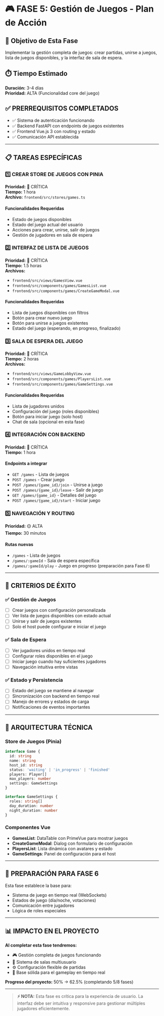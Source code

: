 # 🎮 FASE 5: Gestión de Juegos - Plan de Acción

## 🎯 Objetivo de Esta Fase
Implementar la gestión completa de juegos: crear partidas, unirse a juegos, lista de juegos disponibles, y la interfaz de sala de espera.

## ⏱️ Tiempo Estimado
**Duración:** 3-4 días  
**Prioridad:** ALTA (Funcionalidad core del juego)

## ✅ PRERREQUISITOS COMPLETADOS
- ✅ Sistema de autenticación funcionando
- ✅ Backend FastAPI con endpoints de juegos existentes
- ✅ Frontend Vue.js 3 con routing y estado
- ✅ Comunicación API establecida

---

## 📋 TAREAS ESPECÍFICAS

### 1️⃣ CREAR STORE DE JUEGOS CON PINIA
**Prioridad:** 🔴 CRÍTICA  
**Tiempo:** 1 hora  
**Archivo:** `frontend/src/stores/games.ts`

#### Funcionalidades Requeridas
- Estado de juegos disponibles
- Estado del juego actual del usuario
- Acciones para crear, unirse, salir de juegos
- Gestión de jugadores en sala de espera

### 2️⃣ INTERFAZ DE LISTA DE JUEGOS
**Prioridad:** 🔴 CRÍTICA  
**Tiempo:** 1.5 horas  
**Archivos:** 
- `frontend/src/views/GamesView.vue`
- `frontend/src/components/games/GamesList.vue`
- `frontend/src/components/games/CreateGameModal.vue`

#### Funcionalidades Requeridas
- Lista de juegos disponibles con filtros
- Botón para crear nuevo juego
- Botón para unirse a juegos existentes
- Estado del juego (esperando, en progreso, finalizado)

### 3️⃣ SALA DE ESPERA DEL JUEGO
**Prioridad:** 🔴 CRÍTICA  
**Tiempo:** 2 horas  
**Archivos:**
- `frontend/src/views/GameLobbyView.vue`
- `frontend/src/components/games/PlayersList.vue`
- `frontend/src/components/games/GameSettings.vue`

#### Funcionalidades Requeridas
- Lista de jugadores unidos
- Configuración del juego (roles disponibles)
- Botón para iniciar juego (solo host)
- Chat de sala (opcional en esta fase)

### 4️⃣ INTEGRACIÓN CON BACKEND
**Prioridad:** 🔴 CRÍTICA  
**Tiempo:** 1 hora  

#### Endpoints a integrar
- `GET /games` - Lista de juegos
- `POST /games` - Crear juego
- `POST /games/{game_id}/join` - Unirse a juego
- `POST /games/{game_id}/leave` - Salir de juego
- `GET /games/{game_id}` - Detalles del juego
- `POST /games/{game_id}/start` - Iniciar juego

### 5️⃣ NAVEGACIÓN Y ROUTING
**Prioridad:** 🟡 ALTA  
**Tiempo:** 30 minutos  

#### Rutas nuevas
- `/games` - Lista de juegos
- `/games/:gameId` - Sala de espera específica
- `/games/:gameId/play` - Juego en progreso (preparación para Fase 6)

---

## 🎯 CRITERIOS DE ÉXITO

### ✅ Gestión de Juegos
- [ ] Crear juegos con configuración personalizada
- [ ] Ver lista de juegos disponibles con estado actual
- [ ] Unirse y salir de juegos existentes
- [ ] Solo el host puede configurar e iniciar el juego

### ✅ Sala de Espera
- [ ] Ver jugadores unidos en tiempo real
- [ ] Configurar roles disponibles en el juego
- [ ] Iniciar juego cuando hay suficientes jugadores
- [ ] Navegación intuitiva entre vistas

### ✅ Estado y Persistencia
- [ ] Estado del juego se mantiene al navegar
- [ ] Sincronización con backend en tiempo real
- [ ] Manejo de errores y estados de carga
- [ ] Notificaciones de eventos importantes

---

## 🔧 ARQUITECTURA TÉCNICA

### Store de Juegos (Pinia)
```typescript
interface Game {
  id: string
  name: string
  host_id: string
  status: 'waiting' | 'in_progress' | 'finished'
  players: Player[]
  max_players: number
  settings: GameSettings
}

interface GameSettings {
  roles: string[]
  day_duration: number
  night_duration: number
}
```

### Componentes Vue
- **GamesList**: DataTable con PrimeVue para mostrar juegos
- **CreateGameModal**: Dialog con formulario de configuración
- **PlayersList**: Lista dinámica con avatares y estado
- **GameSettings**: Panel de configuración para el host

---

## 🚀 PREPARACIÓN PARA FASE 6

Esta fase establece la base para:
- Sistema de juego en tiempo real (WebSockets)
- Estados de juego (día/noche, votaciones)
- Comunicación entre jugadores
- Lógica de roles especiales

---

## 📊 IMPACTO EN EL PROYECTO

**Al completar esta fase tendremos:**
- 🎮 Gestión completa de juegos funcionando
- 👥 Sistema de salas multiusuario
- ⚙️ Configuración flexible de partidas
- 🔗 Base sólida para el gameplay en tiempo real

**Progreso del proyecto:** 50% → 62.5% (completando 5/8 fases)

---

> **⚡ NOTA:** Esta fase es crítica para la experiencia de usuario. La interfaz debe ser intuitiva y responsive para gestionar múltiples jugadores eficientemente.
